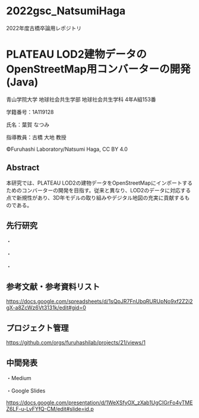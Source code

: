 # 2022gsc_NatsumiHaga

2022年度古橋卒論用レポジトリ

# PLATEAU LOD2建物データのOpenStreetMap用コンバーターの開発(Java)

青山学院大学 地球社会共生学部 地球社会共生学科 4年A組153番

学籍番号：1A119128　

氏名：葉賀 なつみ

指導教員：古橋 大地 教授

©Furuhashi Laboratory/Natsumi Haga, CC BY 4.0

## Abstract
本研究では、PLATEAU LOD2の建物データをOpenStreetMapにインポートするためのコンバーターの開発を目指す。従来と異なり、LOD2のデータに対応する点で新規性があり、3D年モデルの取り組みやデジタル地図の充実に貢献するものである。

## 先行研究

・

・

・

## 参考文献・参考資料リスト

https://docs.google.com/spreadsheets/d/1sQpJR7FnUbqRURUpNo9xf2Z2i2gX-a8ZcWz6Vt3131k/edit#gid=0

## プロジェクト管理

https://github.com/orgs/furuhashilab/projects/21/views/1

## 中間発表

・Medium



・Google Slides

https://docs.google.com/presentation/d/1WeXSfyOX_zXab1UgCIGrFo4yTMEZ6LF-u-LvFYfQ-CM/edit#slide=id.p


